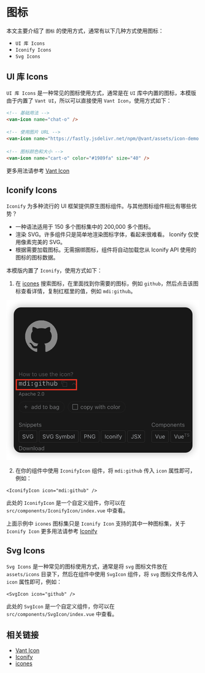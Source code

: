 # 图标

本文主要介绍了 `图标` 的使用方式，通常有以下几种方式使用图标：

- `UI 库 Icons`
- `Iconify Icons`
- `Svg Icons`

## UI 库 Icons

`UI 库 Icons` 是一种常见的图标使用方式，通常是在 `UI` 库中内置的图标，本模版由于内置了 `Vant UI`，所以可以直接使用 `Vant Icon`，使用方式如下：

```html
<!-- 基础用法 -->
<van-icon name="chat-o" />

<!-- 使用图片 URL -->
<van-icon name="https://fastly.jsdelivr.net/npm/@vant/assets/icon-demo.png" />

<!-- 图标颜色和大小 -->
<van-icon name="cart-o" color="#1989fa" size="40" />
```

更多用法请参考 [Vant Icon](https://vant-ui.github.io/vant/?source=vuejsorg#/zh-CN/icon)

## Iconify Icons

`Iconify` 为多种流行的 UI 框架提供原生图标组件。与其他图标组件相比有哪些优势？

- 一种语法适用于 150 多个图标集中的 200,000 多个图标。
- 渲染 SVG。许多组件只是简单地渲染图标字体，看起来很难看。 Iconify 仅使用像素完美的 SVG。
- 根据需要加载图标。无需捆绑图标，组件将自动加载您从 Iconify API 使用的图标的图标数据。

本模版内置了 `Iconify`，使用方式如下：

1. 在 [icones](https://icones.js.org/) 搜索图标，在里面找到你需要的图标，例如 `github`，然后点击该图标查看详情，复制红框里的值，例如 `mdi:github`。

![mdi-github](../assets/mdi-github.png)

2. 在你的组件中使用 `IconifyIcon` 组件，将 `mdi:github` 传入 `icon` 属性即可，例如：

```vue
<IconifyIcon icon="mdi:github" />
```

此处的 `IconifyIcon` 是一个自定义组件，你可以在 `src/components/IconifyIcon/index.vue` 中查看。

上面示例中 `icones` 图标集只是 `Iconify Icon` 支持的其中一种图标集，关于 `Iconify Icon` 更多用法请参考 [Iconify](https://iconify.design/docs/icon-components/vue/)

## Svg Icons

`Svg Icons` 是一种常见的图标使用方式，通常是将 `svg` 图标文件放在 `assets/icons` 目录下，然后在组件中使用 `SvgIcon` 组件，将 `svg` 图标文件名传入 `icon` 属性即可，例如：

```vue
<SvgIcon icon="github" />
```

此处的 `SvgIcon` 是一个自定义组件，你可以在 `src/components/SvgIcon/index.vue` 中查看。

## 相关链接

- [Vant Icon](https://vant-ui.github.io/vant/?source=vuejsorg#/zh-CN/icon)
- [Iconify](https://iconify.design/docs/icon-components/vue/)
- [icones](https://icones.js.org/)
